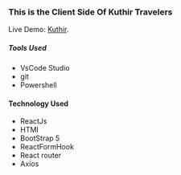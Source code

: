

### This is the Client Side Of Kuthir Travelers

Live Demo: [Kuthir](https://kuthir-traverlers.firebaseapp.com/).

##### Tools Used

- VsCode Studio
- git
- Powershell

#### Technology Used
- ReactJs
- HTMl
- BootStrap 5
- ReactFormHook
- React router
- Axios